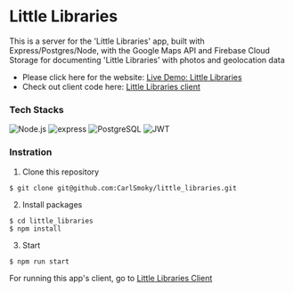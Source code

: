 # Little Libraries
This is a server for the 'Little Libraries' app, built with Express/Postgres/Node, with the Google Maps API and Firebase Cloud Storage for documenting 'Little Libraries' with photos and geolocation data


- Please click here for the website: [Live Demo: Little Libraries](https://littlelibraries.netlify.app/)
- Check out client code here: [Little Libraries client](https://github.com/CarlSmoky/little_libraries_client)


### Tech Stacks
<div>
  <img src="https://img.shields.io/badge/Node.js-339933?style=for-the-badge&logo=nodedotjs&logoColor=white" alt="Node.js">
  <img src="https://img.shields.io/badge/Express.js-000000?style=for-the-badge&logo=express&logoColor=white" alt="express">
  <img src="https://img.shields.io/badge/PostgreSQL-316192?style=for-the-badge&logo=postgresql&logoColor=white" alt="PostgreSQL">
  <img src="https://img.shields.io/badge/JWT-000000?style=for-the-badge&logo=JSON%20web%20tokens&logoColor=white" alt="JWT">
</div>

### Instration
1. Clone this repository
```console
$ git clone git@github.com:CarlSmoky/little_libraries.git
```

2. Install packages
```console
$ cd little_libraries
$ npm install
```

3. Start
```console
$ npm run start
```

For running this app's client, go to [Little Libraries Client](https://github.com/CarlSmoky/little_libraries_client)
